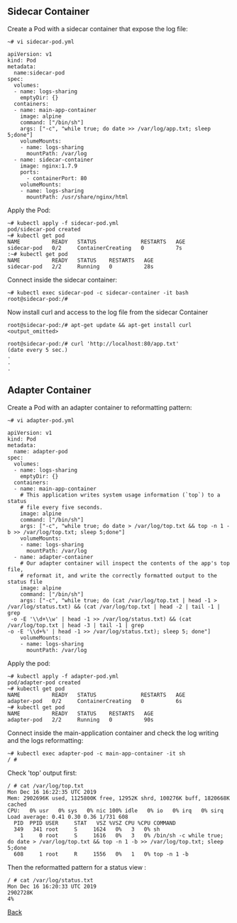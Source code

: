 ## Sidecar Container

Create a Pod with a sidecar container that expose the log file:

```
~# vi sidecar-pod.yml
```


```
apiVersion: v1
kind: Pod
metadata:
  name:sidecar-pod
spec:
  volumes:
  - name: logs-sharing 
    emptyDir: {}
  containers:
  - name: main-app-container
    image: alpine
    command: ["/bin/sh"]
    args: ["-c", "while true; do date >> /var/log/app.txt; sleep 5;done"]
    volumeMounts:
    - name: logs-sharing
      mountPath: /var/log
  - name: sidecar-container
    image: nginx:1.7.9
    ports:
      - containerPort: 80
    volumeMounts:
    - name: logs-sharing
      mountPath: /usr/share/nginx/html
```

Apply the Pod:
```
~# kubectl apply -f sidecar-pod.yml
pod/sidecar-pod created
~# kubectl get pod
NAME          READY   STATUS              RESTARTS   AGE
sidecar-pod   0/2     ContainerCreating   0          7s
:~# kubectl get pod
NAME          READY   STATUS    RESTARTS   AGE
sidecar-pod   2/2     Running   0          28s
```

Connect inside the sidecar container:
```
~# kubectl exec sidecar-pod -c sidecar-container -it bash
root@sidecar-pod:/#
```
Now install curl and access to the log file from the sidecar Container
```
root@sidecar-pod:/# apt-get update && apt-get install curl
<output_omitted>

root@sidecar-pod:/# curl 'http://localhost:80/app.txt'
(date every 5 sec.)
.
.
.
```

## Adapter Container

Create a Pod with an adapter container to reformatting pattern:

```
~# vi adapter-pod.yml
```

```
apiVersion: v1
kind: Pod
metadata:
  name: adapter-pod
spec:
  volumes:
  - name: logs-sharing 
    emptyDir: {}
  containers:
  - name: main-app-container
    # This application writes system usage information (`top`) to a status 
    # file every five seconds.
    image: alpine
    command: ["/bin/sh"]
    args: ["-c", "while true; do date > /var/log/top.txt && top -n 1 -b >> /var/log/top.txt; sleep 5;done"]
    volumeMounts:
    - name: logs-sharing
      mountPath: /var/log
  - name: adapter-container
    # Our adapter container will inspect the contents of the app's top file,
    # reformat it, and write the correctly formatted output to the status file
    image: alpine
    command: ["/bin/sh"]
    args: ["-c", "while true; do (cat /var/log/top.txt | head -1 > /var/log/status.txt) && (cat /var/log/top.txt | head -2 | tail -1 | grep
 -o -E '\\d+\\w' | head -1 >> /var/log/status.txt) && (cat /var/log/top.txt | head -3 | tail -1 | grep
-o -E '\\d+%' | head -1 >> /var/log/status.txt); sleep 5; done"]
    volumeMounts:
    - name: logs-sharing
      mountPath: /var/log
```

Apply the pod: 
```
~# kubectl apply -f adapter-pod.yml
pod/adapter-pod created
~# kubectl get pod
NAME          READY   STATUS              RESTARTS   AGE
adapter-pod   0/2     ContainerCreating   0          6s
~# kubectl get pod
NAME          READY   STATUS    RESTARTS   AGE
adapter-pod   2/2     Running   0          90s
```

Connect inside the main-application container and check the log writing and the logs reformatting:

```
~# kubectl exec adapter-pod -c main-app-container -it sh
/ #
```

Check 'top' output first:
```
/ # cat /var/log/top.txt
Mon Dec 16 16:22:35 UTC 2019
Mem: 2902696K used, 1125800K free, 12952K shrd, 100276K buff, 1820668K cached
CPU:   0% usr   0% sys   0% nic 100% idle   0% io   0% irq   0% sirq
Load average: 0.41 0.30 0.36 1/731 608
  PID  PPID USER     STAT   VSZ %VSZ CPU %CPU COMMAND
  349   341 root     S     1624   0%   3   0% sh
    1     0 root     S     1616   0%   3   0% /bin/sh -c while true; do date > /var/log/top.txt && top -n 1 -b >> /var/log/top.txt; sleep 5;done
  608     1 root     R     1556   0%   1   0% top -n 1 -b

```
Then the reformatted pattern for a status view :
```
/ # cat /var/log/status.txt
Mon Dec 16 16:20:33 UTC 2019
2902728K
4%
```

[Back](lab02.md)

